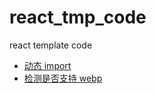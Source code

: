 # react_tmp_code
react template code
* [动态 import](./LazyLoader.js)
* [检测是否支持 webp](./supportsWebp.js)
